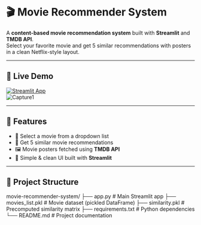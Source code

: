 # 🎬 Movie Recommender System

A **content-based movie recommendation system** built with **Streamlit** and **TMDB API**.  
Select your favorite movie and get 5 similar recommendations with posters in a clean Netflix-style layout.  

---

## 🚀 Live Demo  

[![Streamlit App](https://static.streamlit.io/badges/streamlit_badge_black_white.svg)](https://movierecommendersystem-5.streamlit.app/)  
![Capture1](https://github.com/user-attachments/assets/dfc21f4c-1296-4ece-a9e0-af06cbd77c5c)


---

## 📌 Features
- 🎥 Select a movie from a dropdown list  
- 🤖 Get 5 similar movie recommendations  
- 🖼️ Movie posters fetched using **TMDB API**  
- 🎨 Simple & clean UI built with **Streamlit**  

---

## 📂 Project Structure
movie-recommender-system/
├── app.py                # Main Streamlit app
├── movies_list.pkl       # Movie dataset (pickled DataFrame)
├── similarity.pkl        # Precomputed similarity matrix
├── requirements.txt      # Python dependencies
└── README.md             # Project documentation

